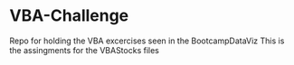 # VBA-Challenge
Repo for holding the VBA excercises seen in the BootcampDataViz
This is the assingments for the VBAStocks files
